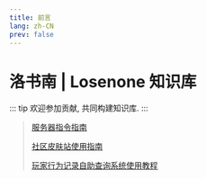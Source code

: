 ```yaml
---
title: 前言
lang: zh-CN
prev: false
---
```


# 洛书南 | Losenone 知识库

::: tip
欢迎参加贡献, 共同构建知识库.
:::

> [服务器指令指南](./server_command.md)
>
> [社区皮肤站使用指南](./skin_tutorial.md)
>
> [玩家行为记录自助查询系统使用教程](./behavior_search_tutorial.md)
